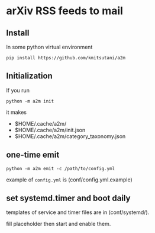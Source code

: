 arXiv RSS feeds to mail
=======================

## Install

In some python virtual environment
```
pip install https://github.com/kmitsutani/a2m
```

## Initialization

If you run
```
python -m a2m init
```
it makes
- $HOME/.cache/a2m/
- $HOME/.cache/a2m/init.json
- $HOME/.cache/a2m/category_taxonomy.json


## one-time emit
```
python -m a2m emit -c /path/to/config.yml
```

example of `config.yml` is (conf/config.yml.example)


## set systemd.timer and boot daily

templates of service and timer files are in (conf/systemd/).

fill placeholder then start and enable them.

